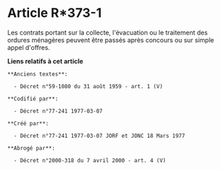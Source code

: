 # Article R*373-1

Les contrats portant sur la collecte, l'évacuation ou le traitement des ordures ménagères peuvent être passés après concours
ou sur simple appel d'offres.

**Liens relatifs à cet article**

	**Anciens textes**:

	  - Décret n°59-1080 du 31 août 1959 - art. 1 (V)

	**Codifié par**:

	  - Décret n°77-241 1977-03-07

	**Créé par**:

	  - Décret n°77-241 1977-03-07 JORF et JONC 18 Mars 1977

	**Abrogé par**:

	  - Décret n°2000-318 du 7 avril 2000 - art. 4 (V)
